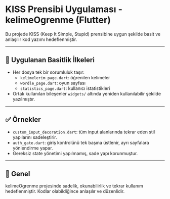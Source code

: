 # KISS Prensibi Uygulaması - kelimeOgrenme (Flutter)

Bu projede KISS (Keep It Simple, Stupid) prensibine uygun şekilde basit ve anlaşılır kod yazımı hedeflenmiştir.

---

## 🔹 Uygulanan Basitlik İlkeleri

- Her dosya tek bir sorumluluk taşır:
  - `kelimelerim_page.dart`: öğrenilen kelimeler
  - `wordle_page.dart`: oyun sayfası
  - `statistics_page.dart`: kullanıcı istatistikleri
- Ortak kullanılan bileşenler `widgets/` altında yeniden kullanılabilir şekilde yazılmıştır.

---

## ✅ Örnekler

- `custom_input_decoration.dart`: tüm input alanlarında tekrar eden stil yapılarını sadeleştirir.
- `auth_gate.dart`: giriş kontrolünü tek başına üstlenir, ayrı sayfalara yönlendirme yapar.
- Gereksiz state yönetimi yapılmamış, sade yapı korunmuştur.

---

## 🎯 Genel
kelimeOgrenme projesinde sadelik, okunabilirlik ve tekrar kullanım hedeflenmiştir. Kodlar olabildiğince anlaşılır ve düzenlidir.
